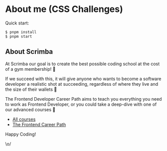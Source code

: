 # About me (CSS Challenges)

Quick start:

```
$ pnpm install
$ pnpm start
````

## About Scrimba

At Scrimba our goal is to create the best possible coding school at the cost of a gym membership! 💜

If we succeed with this, it will give anyone who wants to become a software developer a realistic shot at succeeding, regardless of where they live and the size of their wallets 🎉

The Frontend Developer Career Path aims to teach you everything you need to work as Frontend Developer, or you could take a deep-dive with one of our advanced courses 🚀

- [All courses](https://scrimba.com/allcourses)
- [The Frontend Career Path](https://scrimba.com/learn/frontend)

Happy Coding!

\o/

